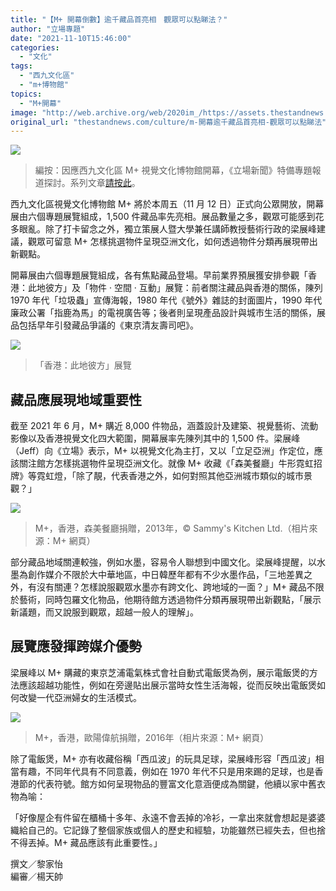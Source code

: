 ```yaml
---
title: "【M+ 開幕倒數】逾千藏品首亮相　觀眾可以點睇法？"
author: "立場專題"
date: "2021-11-10T15:46:00"
categories:
  - "文化"
tags:
  - "西九文化區"
  - "m+博物館"
topics:
  - "M+開幕"
image: "http://web.archive.org/web/2020im_/https://assets.thestandnews.com/media/photos/20211110-16.png"
original_url: "thestandnews.com/culture/m-開幕逾千藏品首亮相-觀眾可以點睇法"
---
```

![](http://web.archive.org/web/2020im_/https://assets.thestandnews.com/media/photos/20211110-16.png)

> 編按：因應西九文化區 M+ 視覺文化博物館開幕，《立場新聞》特備專題報道探討。系列文章[請按此](../../mplus-opens/)。

西九文化區視覺文化博物館 M+ 將於本周五（11 月 12 日）正式向公眾開放，開幕展由六個專題展覽組成，1,500 件藏品率先亮相。展品數量之多，觀眾可能感到花多眼亂。除了打卡留念之外，獨立策展人暨大學兼任講師教授藝術行政的梁展峰建議，觀眾可留意 M+ 怎樣挑選物件呈現亞洲文化，如何透過物件分類再展現帶出新觀點。

開幕展由六個專題展覽組成，各有焦點藏品登場。早前業界預展獲安排參觀「香港：此地彼方」及「物件 ‧ 空間 ‧ 互動」展覽：前者關注藏品與香港的關係，陳列 1970 年代「垃圾蟲」宣傳海報，1980 年代《號外》雜誌的封面圖片，1990 年代廉政公署「指鹿為馬」的電視廣告等；後者則呈現產品設計與城市生活的關係，展品包括早年引發藏品爭議的《東京清友壽司吧》。

![](http://web.archive.org/web/2020im_/https://assets.thestandnews.com/media/photos/Mpreview2.jpeg)
> 「香港：此地彼方」展覽

藏品應展現地域重要性
----------

截至 2021 年 6 月，M+ 購近 8,000 件物品，涵蓋設計及建築、視覺藝術、流動影像以及香港視覺文化四大範圍，開幕展率先陳列其中的 1,500 件。梁展峰（Jeff）向《立場》表示，M+ 以視覺文化為主打，又以「立足亞洲」作定位，應該關注館方怎樣挑選物件呈現亞洲文化。就像 M+ 收藏《「森美餐廳」牛形霓虹招牌》等霓虹燈，「除了靚，代表香港之外，如何對照其他亞洲城市類似的城市景觀？」

![](http://web.archive.org/web/2020im_/https://assets.thestandnews.com/media/photos/Screenshot_2021-11-05_at_5.25.10_PM.png)
> M+，香港，森美餐廳捐贈，2013年，© Sammy's Kitchen Ltd.（相片來源：M+ 網頁）

部分藏品地域關連較強，例如水墨，容易令人聯想到中國文化。梁展峰提醒，以水墨為創作媒介不限於大中華地區，中日韓歷年都有不少水墨作品，「三地差異之外，有沒有關連？怎樣說服觀眾水墨亦有跨文化、跨地域的一面？」M+ 藏品不限於藝術，同時包羅文化物品，他期待館方透過物件分類再展現帶出新觀點，「展示新議題，而又說服到觀眾，超越一般人的理解」。

展覽應發揮跨媒介優勢
----------

梁展峰以 M+ 購藏的東京芝浦電氣株式會社自動式電飯煲為例，展示電飯煲的方法應該超越功能性，例如在旁邊貼出展示當時女性生活海報，從而反映出電飯煲如何改變一代亞洲婦女的生活模式。

![](http://web.archive.org/web/2020im_/https://assets.thestandnews.com/media/photos/Screenshot_2021-11-05_at_5.25.38_PM.png)
> M+，香港，歐陽偉航捐贈，2016年（相片來源：M+ 網頁）

除了電飯煲，M+ 亦有收藏俗稱「西瓜波」的玩具足球，梁展峰形容「西瓜波」相當有趣，不同年代具有不同意義，例如在 1970 年代不只是用來踢的足球，也是香港節的代表符號。館方如何呈現物品的豐富文化意涵便成為關鍵，他續以家中舊衣物為喻：

「好像屋企有件留在櫃桶十多年、永遠不會丟掉的冷衫，一拿出來就會想起是婆婆織給自己的。它記錄了整個家族或個人的歷史和經驗，功能雖然已經失去，但也捨不得丟掉。M+ 藏品應該有此重要性。」

撰文／黎家怡  
編審／楊天帥